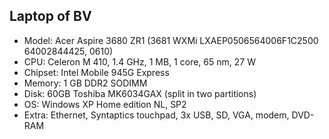 ## Laptop of BV

* Model: Acer Aspire 3680 ZR1 (3681 WXMi LXAEP0506564006F1C2500 64002844425, 0610)
* CPU: Celeron M 410, 1.4 GHz, 1 MB, 1 core, 65 nm, 27 W
* Chipset: Intel Mobile 945G Express
* Memory: 1 GB DDR2 SODIMM
* Disk: 60GB Toshiba MK6034GAX (split in two partitions)
* OS: Windows XP Home edition NL, SP2
* Extra: Ethernet, Syntaptics touchpad, 3x USB, SD, VGA, modem, DVD-RAM